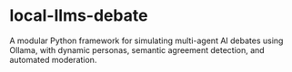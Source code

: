 # local-llms-debate
A modular Python framework for simulating multi-agent AI debates using Ollama, with dynamic personas, semantic agreement detection, and automated moderation.
